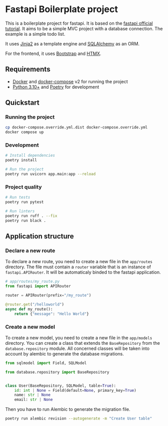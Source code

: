 # Fastapi Boilerplate project

This is a boilerplate project for fastapi. It is based on the [fastapi official tutorial](https://fastapi.tiangolo.com/tutorial/first-steps/). It aims to be a simple MVC project with a database connection. The example is a simple todo list.

It uses [Jinja2](https://jinja.palletsprojects.com/en/3.0.x/) as a template engine and [SQLAlchemy](https://www.sqlalchemy.org/) as an ORM.

For the frontend, it uses [Bootstrap](https://getbootstrap.com/) and [HTMX](https://htmx.org/).

## Requirements

- [Docker]() and [docker-compose]() v2 for running the project
- [Python 3.10+]() and [Poetry]() for development

## Quickstart

### Running the project

```bash
cp docker-compose.override.yml.dist docker-compose.override.yml 
docker compose up
```

### Development

```bash
# Install dependencies
poetry install

# Run the project
poetry run uvicorn app.main:app --reload
```

### Project quality

```bash
# Run tests
poetry run pytest

# Run linters
poetry run ruff . --fix
poetry run black .
```

## Application structure

### Declare a new route

To declare a new route, you need to create a new file in the `app/routes` directory. The file must contain a `router` variable that is an instance of `fastapi.APIRouter`. It will be automaticaly binded to the fastapi application.

```python
# app/routes/my_route.py
from fastapi import APIRouter

router = APIRouter(prefix="/my_route")

@router.get("/helloworld")
async def my_route():
    return {"message": "Hello World"}
```

### Create a new model

To create a new model, you need to create a new file in the `app/models` directory. You can create a class that extends the `BaseRepository` from the `database.repository` module. All concerned classes will be taken into account by alembic to generate the database migrations.

```python
from sqlmodel import Field, SQLModel

from database.repository import BaseRepository


class User(BaseRepository, SQLModel, table=True):
    id: int | None = Field(default=None, primary_key=True)
    name: str | None
    email: str | None
```

Then you have to run Alembic to generate the migration file.

```bash
poetry run alembic revision --autogenerate -m "Create User table"
```
